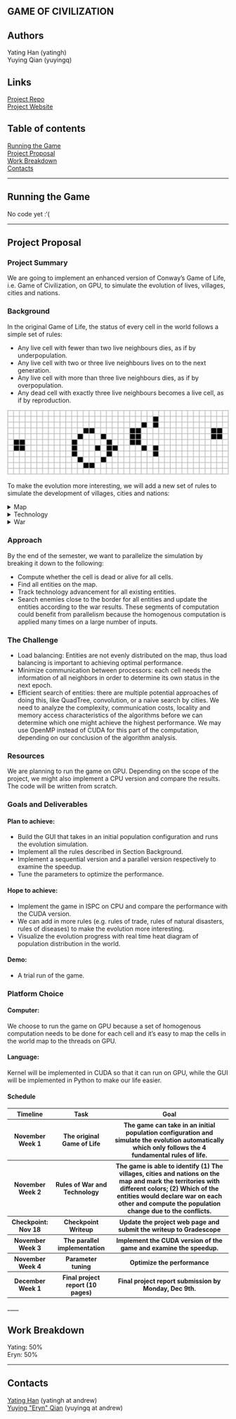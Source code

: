 ## GAME OF CIVILIZATION

## Authors
Yating Han (yatingh)  
Yuying Qian (yuyingq)

## Links
<a href="https://github.com/yatinghan/game_of_civilization"> Project Repo </a>  
<a href="https://yatinghan.github.io/game_of_civilization"> Project Website </a>  

## Table of contents
[Running the Game](#running_the_game)  
[Project Proposal](#project_proposal)  
[Work Breakdown](#work_breakdown)  
[Contacts](#contacts)  
____

## Running the Game <a name="running_the_game"></a>
No code yet :‘(

____

## Project Proposal <a name="project_proposal"></a>

### Project Summary
We are going to implement an enhanced version of Conway’s Game of Life, i.e. Game of Civilization, on GPU, to simulate the evolution of lives, villages, cities and nations.  

### Background
In the original Game of Life, the status of every cell in the world follows a simple set of rules:
- Any live cell with fewer than two live neighbours dies, as if by underpopulation.
- Any live cell with two or three live neighbours lives on to the next generation.
- Any live cell with more than three live neighbours dies, as if by overpopulation.
- Any dead cell with exactly three live neighbours becomes a live cell, as if by reproduction.

![Orignal Game](images/original.png)

To make the evolution more interesting, we will add a new set of rules to simulate the development of villages, cities and nations:  
<details><summary>Map</summary>

- Any 20x20 block with more than 20 living cells would automatically upgrade to a village.
- Any 50x50 block with more than 50 cells would upgrade to a city. 
- Any 1000x1000 block with more than 20 cities would upgrade to a nation. 
- Once an entity is upgraded to a higher level, it will never downgrade even when the population falls below the criteria of its current level, unless population dies down to zero or it’s conquered by an entity of lower level. (See the War section)  
</details>

<details><summary>Technology</summary>

Let the history of a village/city/nation be the number of years it has existed, n.
- The technology index of a village or city = n/4
- The initial technology index of a nation (when n=0) follows the city with highest technology index. The index would increment by 2 every subsequent year.   
</details>

<details><summary>War</summary>

- Power of any entity = technology index * population
- Entity with higher power wins the war and conquers the opponent entity. 
- Villages will not engage in wars. 
- War casualty = (opponent power / entity power) * ( ¼ * population) This equation computes how many cells would die in a war. Cells are killed at random. 
- Any two cities D1 distance apart or closer would go to war. The map remains unchanged. 
- Any nation and city D2 distance apart or closer would go to war. 
    * If the nation conquers the city, the city will be colonized. The resulting technology index will follow whoever is higher. 
    * If the city wins, the nation collapses: the map will recompute the area division. New cities and villages will inherit the nation’s technology and operate independently.
- Any two nations D3 distance apart or closer would go to war. The winner will colonize the loser if the power ratio (winner power/ loser power) is greater or equal to 2. Otherwise, the map remains unchanged. 
</details>

### Approach 
By the end of the semester, we want to parallelize the simulation by breaking it down to the following:
- Compute whether the cell is dead or alive for all cells.
- Find all entities on the map. 
- Track technology advancement for all existing entities. 
- Search enemies close to the border for all entities and update the entities according to the war results. 
These segments of computation could benefit from parallelism because the homogenous computation is applied many times on a large number of inputs.

### The Challenge
- Load balancing: Entities are not evenly distributed on the map, thus load balancing is important to achieving optimal performance. 
- Minimize communication between processors: each cell needs the information of all neighbors in order to determine its own status in the next epoch. 
- Efficient search of entities: there are multiple potential approaches of doing this, like QuadTree, convolution, or a naive search by cities. We need to analyze the complexity, communication costs, locality and memory access characteristics of the algorithms before we can determine which one might achieve the highest performance. We may use OpenMP instead of CUDA for this part of the computation, depending on our conclusion of the algorithm analysis. 

### Resources
We are planning to run the game on GPU. Depending on the scope of the project, we might also implement a CPU version and compare the results. The code will be written from scratch. 

### Goals and Deliverables
#### Plan to achieve:
- Build the GUI that takes in an initial population configuration and runs the evolution simulation. 
- Implement all the rules described in Section Background.
- Implement a sequential version and a parallel version respectively to examine the speedup. 
- Tune the parameters to optimize the performance.
#### Hope to achieve:
- Implement the game in ISPC on CPU and compare the performance with the CUDA version.
- We can add in more rules (e.g. rules of trade, rules of natural disasters, rules of diseases) to make the evolution more interesting. 
- Visualize the evolution progress with real time heat diagram of population distribution in the world.
#### Demo:
- A trial run of the game.

### Platform Choice
#### Computer:
We choose to run the game on GPU because a set of homogenous computation needs to be done for each cell and  it’s easy to map the cells in the world map to the threads on GPU. 

#### Language:
Kernel will be implemented in CUDA so that it can run on GPU, while the GUI will be implemented in Python to make our life easier. 


#### Schedule
<table>
  <tbody>
    <tr> </tr>
    <tr>
      <th>Timeline</th>
      <th>Task</th>
      <th>Goal</th>
    </tr>
    <tr>
      <th>November Week 1</th>
      <th>The original Game of Life</th>
      <th>The game can take in an initial population configuration and simulate the evolution automatically which only follows the 4 fundamental rules of life.</th>
    </tr>
      <th>November Week 2</th>
      <th>Rules of War and Technology</th>
      <th>The game is able to identify (1) The villages, cities and nations on the map and mark the territories with different colors; (2) Which of the entities would declare war on each other and compute the population change due to the conflicts.</th>
    </tr>
      <th>Checkpoint: Nov 18</th>
      <th>Checkpoint Writeup</th>
      <th>Update the project web page and submit the writeup to Gradescope</th>
    </tr>
    <tr>
      <th>November Week 3</th>
      <th>The parallel implementation</th>
      <th>Implement the CUDA version of the game and examine the speedup. </th>
    </tr>
      <th>November Week 4</th>
      <th>Parameter tuning</th>
      <th>Optimize the performance</th>
    </tr>
      <th>December Week 1</th>
      <th>Final project report (10 pages)</th>
      <th>Final project report submission by Monday, Dec 9th.</th>
    </tr>
  </tbody>
</table>
____

## Work Breakdown <a name="work_breakdown"></a>
Yating: 50%  
Eryn: 50% 

____

## Contacts <a name="contacts"></a>

<a href="https://github.com/yatinghan" >Yating Han</a> (yatingh at andrew)   
<a href="https://github.com/yatinghan"> Yuying "Eryn" Qian</a> (yuyingq at andrew)
